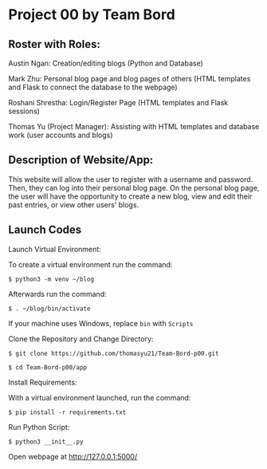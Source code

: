 # Project 00 by Team Bord

## Roster with Roles:
Austin Ngan: Creation/editing blogs (Python and Database)

Mark Zhu: Personal blog page and blog pages of others (HTML templates and Flask to connect the database to the webpage)

Roshani Shrestha: Login/Register Page (HTML templates and Flask sessions)

Thomas Yu (Project Manager): Assisting with HTML templates and database work (user accounts and blogs)

## Description of Website/App:
This website will allow the user to register with a username and password. Then, they can log into their personal blog page. On the personal blog page, the user will have the opportunity to create a new blog, view and edit their past entries, or view other users' blogs.

## Launch Codes
Launch Virtual Environment:

To create a virtual environment run the command:

`$ python3 -m venv ~/blog`

Afterwards run the command:

`$ . ~/blog/bin/activate`

If your machine uses Windows, replace `bin` with `Scripts`


Clone the Repository and Change Directory:

`$ git clone https://github.com/thomasyu21/Team-Bord-p00.git`

`$ cd Team-Bord-p00/app`


Install Requirements:

With a virtual environment launched, run the command:

`$ pip install -r requirements.txt`


Run Python Script:

`$ python3 __init__.py`


Open webpage at http://127.0.0.1:5000/

